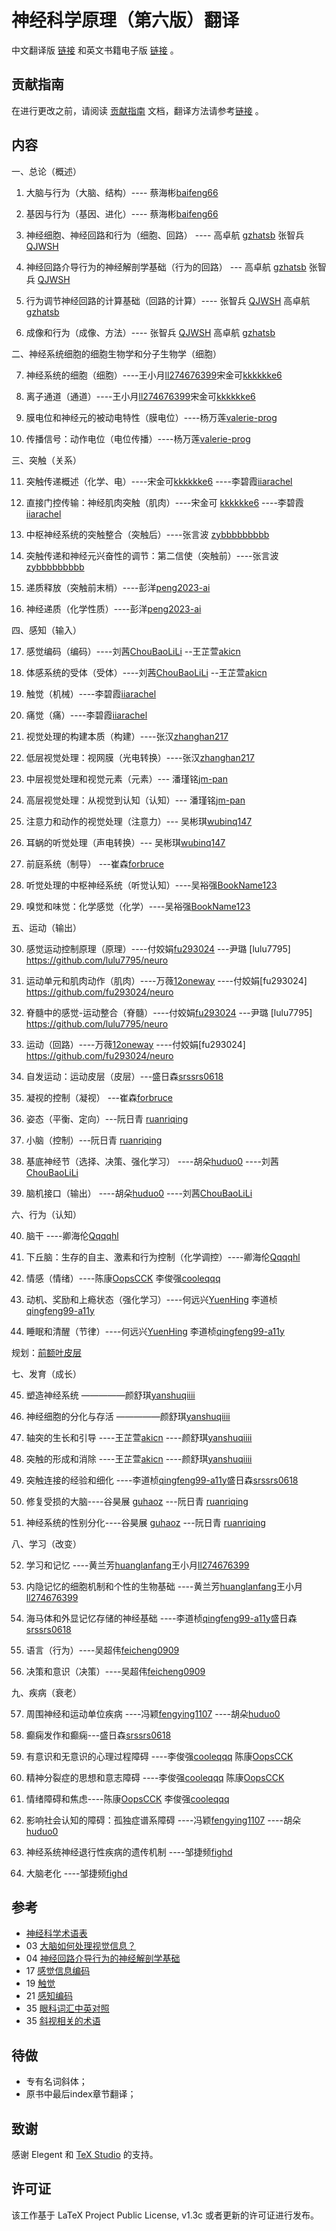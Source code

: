 

# 神经科学原理（第六版）翻译

中文翻译版 [链接](https://github.com/OpenHUTB/neuro/releases) 和英文书籍电子版 [链接](https://pan.baidu.com/s/1c0haMl287vFUA51rRusHaA?pwd=dong) 。

## 贡献指南
在进行更改之前，请阅读 [贡献指南](https://github.com/OpenHUTB/bazaar/blob/master/CONTRIBUTING.md) 文档，翻译方法请参考[链接](https://github.com/OpenHUTB/bazaar/blob/master/translation.md) 。

## 内容

一、总论（概述）

1. 大脑与行为（大脑、结构）---- 蔡海彬[baifeng66](https://github.com/baifeng66)

2. 基因与行为（基因、进化）---- 蔡海彬[baifeng66](https://github.com/baifeng66)

3. 神经细胞、神经回路和行为（细胞、回路） ---- 高卓航 [gzhatsb](https://github.com/gzhatsb) 张智兵 [QJWSH](https://github.com/QJWSH)

4. 神经回路介导行为的神经解剖学基础（行为的回路） --- 高卓航 [gzhatsb](https://github.com/gzhatsb) 张智兵 [QJWSH](https://github.com/QJWSH)
 
5. 行为调节神经回路的计算基础（回路的计算）---- 张智兵 [QJWSH](https://github.com/QJWSH) 高卓航 [gzhatsb](https://github.com/gzhatsb)

6. 成像和行为（成像、方法）---- 张智兵 [QJWSH](https://github.com/QJWSH) 高卓航 [gzhatsb](https://github.com/gzhatsb)

二、神经系统细胞的细胞生物学和分子生物学（细胞）

7. 神经系统的细胞（细胞）----王小月[ll274676399](https://github.com/ll274676399)宋金可[kkkkkke6](https://github.com/kkkkkke6)

8. 离子通道（通道）----王小月[ll274676399](https://github.com/ll274676399)宋金可[kkkkkke6](https://github.com/kkkkkke6)

9. 膜电位和神经元的被动电特性（膜电位）----杨万莲[valerie-prog](https://github.com/valerie-prog)
10. 传播信号：动作电位（电位传播）----杨万莲[valerie-prog](https://github.com/valerie-prog)


三、突触（关系）

11. 突触传递概述（化学、电）----宋金可[kkkkkke6](https://github.com/kkkkkke6)  ----李碧霞[iiarachel](https://github.com/iiarachel)

12. 直接门控传输：神经肌肉突触（肌肉）----宋金可 [kkkkkke6](https://github.com/kkkkkke6)  ----李碧霞[iiarachel](https://github.com/iiarachel)

13. 中枢神经系统的突触整合（突触后）----张言波 [zybbbbbbbbb](https://github.com/zybbbbbbbbb/)

14. 突触传递和神经元兴奋性的调节：第二信使（突触前）----张言波 [zybbbbbbbbb](https://github.com/zybbbbbbbbb/)

15. 递质释放（突触前末梢）----彭洋[peng2023-ai](https://github.com/peng2023-ai)

16. 神经递质（化学性质）----彭洋[peng2023-ai](https://github.com/peng2023-ai)

四、感知（输入）

17. 感觉编码（编码）----刘茜[ChouBaoLiLi](https://github.com/ChouBaoLiLi/neuro) --王芷萱[akicn](https://github.com/akicn)

18. 体感系统的受体（受体）----刘茜[ChouBaoLiLi](https://github.com/ChouBaoLiLi/neuro) --王芷萱[akicn](https://github.com/akicn)

19. 触觉（机械）----李碧霞[iiarachel](https://github.com/iiarachel) 

20. 痛觉（痛）----李碧霞[iiarachel](https://github.com/iiarachel) 

21. 视觉处理的构建本质（构建）----张汉[zhanghan217](https://github.com/zhanghan21)

22. 低层视觉处理：视网膜（光电转换）----张汉[zhanghan217](https://github.com/zhanghan21)

23. 中层视觉处理和视觉元素（元素）--- 潘瑾铭[jm-pan](https://github.com/jm-pan)

24. 高层视觉处理：从视觉到认知（认知）--- 潘瑾铭[jm-pan](https://github.com/jm-pan)

25. 注意力和动作的视觉处理（注意力）--- 吴彬琪[wubinq147](https://github.com/wubinq147)

26. 耳蜗的听觉处理（声电转换）--- 吴彬琪[wubinq147](https://github.com/wubinq147)

27. 前庭系统（制导） ---崔森[forbruce](https://github.com/forbruce)

28. 听觉处理的中枢神经系统（听觉认知）----吴裕强[BookName123](https://github.com/BookName123)

29. 嗅觉和味觉：化学感觉（化学）----吴裕强[BookName123](https://github.com/BookName123)


五、运动（输出）

30. 感觉运动控制原理（原理）----付姣娟[fu293024](https://github.com/fu293024/neuro)  ---尹璐 [lulu7795] https://github.com/lulu7795/neuro

31. 运动单元和肌肉动作（肌肉）----万薇[12oneway](https://github.com/12oneway/neuro)  ----付姣娟[fu293024] https://github.com/fu293024/neuro
32. 脊髓中的感觉-运动整合（脊髓）----付姣娟[fu293024](https://github.com/fu293024/neuro)  ---尹璐 [lulu7795] https://github.com/lulu7795/neuro

33. 运动（回路）----万薇[12oneway](https://github.com/12oneway/neuro)  ----付姣娟[fu293024] https://github.com/fu293024/neuro

34. 自发运动：运动皮层（皮层）---盛日森[srssrs0618](https://github.com/srssrs0618)

35. 凝视的控制（凝视） ---崔森[forbruce](https://github.com/forbruce)

36. 姿态（平衡、定向）---阮日青 [ruanriqing](https://github.com/ruanriqing?tab=repositories)

37. 小脑（控制）---阮日青 [ruanriqing](https://github.com/ruanriqing?tab=repositories)

38. 基底神经节（选择、决策、强化学习）  ----胡朵[huduo0](https://github.com/huduo0/neuro) ----刘茜[ChouBaoLiLi](https://github.com/ChouBaoLiLi/neuro)

39. 脑机接口（输出）    ----胡朵[huduo0](https://github.com/huduo0/neuro) ----刘茜[ChouBaoLiLi](https://github.com/ChouBaoLiLi/neuro)


六、行为（认知）

40. 脑干 ----卿海伦[Qqqqhl](https://github.com/Qqqqhl)

41. 下丘脑：生存的自主、激素和行为控制（化学调控）----卿海伦[Qqqqhl](https://github.com/Qqqqhl)

42. 情感（情绪）----陈康[OopsCCK](https://github.com/OopsCCK) 李俊强[cooleqqq](https://github.com/cooleqqq)

43. 动机、奖励和上瘾状态（强化学习）----何远兴[YuenHing](https://github.com/YuenHin) 李道桢[qingfeng99-a11y](https://github.com/qingfeng99-a11y)

44. 睡眠和清醒（节律）----何远兴[YuenHing](https://github.com/YuenHin) 李道桢[qingfeng99-a11y](https://github.com/qingfeng99-a11y)

规划：[前额叶皮层](https://github.com/OpenHUTB/PFC)

七、发育（成长）

45. 塑造神经系统 —————颜舒琪[yanshuqiiii](https://github.com/yanshuqiiii/neuro/)

46. 神经细胞的分化与存活 —————颜舒琪[yanshuqiiii](https://github.com/yanshuqiiii/neuro/)

47. 轴突的生长和引导 ----王芷萱[akicn](https://github.com/akicn)   ----颜舒琪[yanshuqiiii](https://github.com/yanshuqiiii/neuro/)

48. 突触的形成和消除 ----王芷萱[akicn](https://github.com/akicn)    ----颜舒琪[yanshuqiiii](https://github.com/yanshuqiiii/neuro/)

49. 突触连接的经验和细化  ----李道桢[qingfeng99-a11y](https://github.com/qingfeng99-a11y)盛日森[srssrs0618](https://github.com/srssrs0618)

50. 修复受损的大脑----谷昊展 [guhaoz](https://github.com/guhaoz?tab=repositories) ---阮日青 [ruanriqing](https://github.com/ruanriqing?tab=repositories)

51. 神经系统的性别分化----谷昊展 [guhaoz](https://github.com/guhaoz?tab=repositories) ---阮日青 [ruanriqing](https://github.com/ruanriqing?tab=repositories)


八、学习（改变）

52. 学习和记忆  ----黄兰芳[huanglanfang](https://github.com/huanglanfang)王小月[ll274676399](https://github.com/ll274676399)

53. 内隐记忆的细胞机制和个性的生物基础   ----黄兰芳[huanglanfang](https://github.com/huanglanfang)王小月[ll274676399](https://github.com/ll274676399)


54. 海马体和外显记忆存储的神经基础   ----李道桢[qingfeng99-a11y](https://github.com/qingfeng99-a11y)盛日森[srssrs0618](https://github.com/srssrs0618)

55. 语言（行为）----吴超伟[feicheng0909](https://github.com/feicheng0909)

56. 决策和意识（决策）----吴超伟[feicheng0909](https://github.com/feicheng0909)


九、疾病（衰老）

57. 周围神经和运动单位疾病 ----冯颖[fengying1107](https://github.com/fengying1107)     ----胡朵[huduo0](https://github.com/huduo0/neuro)

58. 癫痫发作和癫痫---盛日森[srssrs0618](https://github.com/srssrs0618)

59. 有意识和无意识的心理过程障碍 ----李俊强[cooleqqq](https://github.com/cooleqqq) 陈康[OopsCCK](https://github.com/OopsCCK)
60. 精神分裂症的思想和意志障碍 ----李俊强[cooleqqq](https://github.com/cooleqqq) 陈康[OopsCCK](https://github.com/OopsCCK)

61. 情绪障碍和焦虑----陈康[OopsCCK](https://github.com/OopsCCK) 李俊强[cooleqqq](https://github.com/cooleqqq)

62. 影响社会认知的障碍：孤独症谱系障碍 ----冯颖[fengying1107](https://github.com/fengying1107)    ----胡朵[huduo0](https://github.com/huduo0/neuro)

63. 神经系统神经退行性疾病的遗传机制  ----邹捷频[fighd](https://github.com/fighd)

64. 大脑老化 ----邹捷频[fighd](https://github.com/fighd)


## 参考
* [神经科学术语表](https://zhuanlan.zhihu.com/p/273186198?utm_id=0)
* 03 [大脑如何处理视觉信息？](https://zhuanlan.zhihu.com/p/273189834?utm_id=0)
* 04 [神经回路介导行为的神经解剖学基础](https://blog.csdn.net/qq_39318443/article/details/106892674)
* 17 [感觉信息编码](https://www.zhihu.com/people/lcp-1/following/columns)
* 19 [触觉](https://blog.csdn.net/qq_39318443/article/details/106892674)
* 21 [感知编码](https://www.dxy.cn/bbs/newweb/pc/post/40268362)
* 35 [眼科词汇中英对照](https://www.sohu.com/a/603321979_121124541)
* 35 [斜视相关的术语](https://wenku.baidu.com/view/f07cd2aebad528ea81c758f5f61fb7360b4c2b30.html) 


## 待做
* 专有名词斜体；
* 原书中最后index章节翻译；

## 致谢

感谢 Elegent 和 [TeX Studio](http://www.latexstudio.net/) 的支持。


## 许可证

该工作基于 LaTeX Project Public License, v1.3c 或者更新的许可证进行发布。


